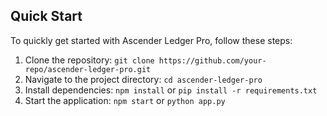 ## Quick Start

To quickly get started with Ascender Ledger Pro, follow these steps:

1. Clone the repository: `git clone https://github.com/your-repo/ascender-ledger-pro.git`
2. Navigate to the project directory: `cd ascender-ledger-pro`
3. Install dependencies: `npm install` or `pip install -r requirements.txt`
4. Start the application: `npm start` or `python app.py`
